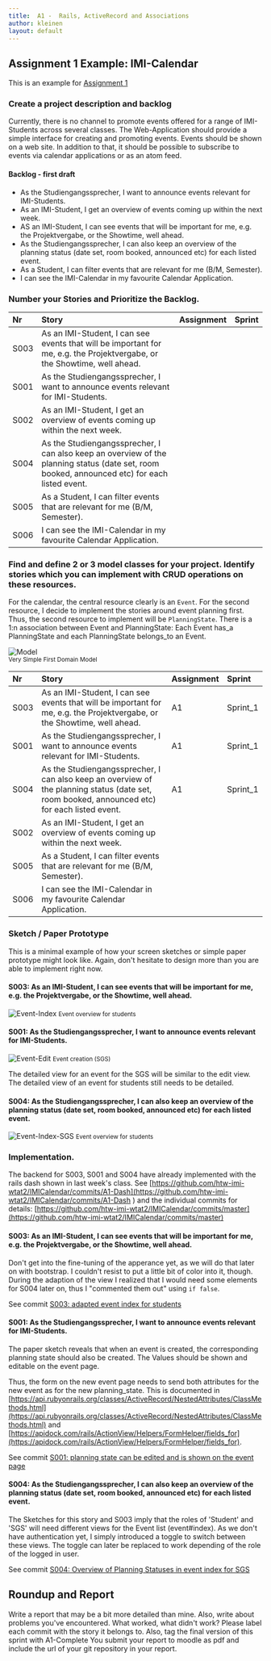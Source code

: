 ```yaml
---
title:  A1 -  Rails, ActiveRecord and Associations
author: kleinen
layout: default
---
```



## Assignment 1 Example: IMI-Calendar

This is an example for [Assignment 1](../a1-activerecord/)

### Create a project description and backlog

Currently, there is no channel to promote events offered for a range of IMI-Students across several classes.
The Web-Application should provide a simple interface for creating and promoting events. Events should be shown
on a web site. In addition to that, it should be possible to subscribe to events via calendar applications or
as an atom feed.

#### Backlog - first draft

* As the Studiengangssprecher, I want to announce events relevant for IMI-Students.
* As an IMI-Student, I get an overview of events coming up within the next week.
* AS an IMI-Student, I can see events that will be important for me, e.g. the Projektvergabe, or the Showtime, well ahead.
* As the Studiengangssprecher, I can also keep an overview of the planning status (date set, room booked, announced etc) for each listed event.
* As a Student, I can filter events that are relevant for me (B/M, Semester).
* I can see the IMI-Calendar in my favourite Calendar Application.

### Number your Stories and Prioritize the Backlog.


| Nr   | Story                                                                                                                                         | Assignment | Sprint |
|:-----|:----------------------------------------------------------------------------------------------------------------------------------------------|:-----------|:-------|
| S003 | As an IMI-Student, I can see events that will be important for me, e.g. the Projektvergabe, or the Showtime, well ahead.                      |            |        |
| S001 | As the Studiengangssprecher, I want to announce events relevant for IMI-Students.                                                             |            |        |
| S002 | As an IMI-Student, I get an overview of events coming up within the next week.                                                                |            |        |
| S004 | As the Studiengangssprecher, I can also keep an overview of the planning status (date set, room booked, announced etc) for each listed event. |            |        |
| S005 | As a Student, I can filter events that are relevant for me (B/M, Semester).                                                                   |            |        |
| S006 | I can see the IMI-Calendar in my favourite Calendar Application.                                                                              |            |        |




### Find and define 2 or 3 model classes for your project. Identify stories which you can implement with CRUD operations on these resources.

For the calendar, the central resource clearly is an `Event`. For the second resource, I decide to implement the stories around event planning first. Thus, the second resource to implement will be `PlanningState`. There is a 1:n association between Event and PlanningState: Each Event has_a PlanningState
and each PlanningState belongs_to an Event.


![Model](./../images/simple-model.jpg)
<br>
<small >Very Simple First Domain Model</small>






| Nr   | Story                                                                                                                                         | Assignment | Sprint   |
|:-----|:----------------------------------------------------------------------------------------------------------------------------------------------|:-----------|:---------|
| S003 | As an IMI-Student, I can see events that will be important for me, e.g. the Projektvergabe, or the Showtime, well ahead.                      | A1         | Sprint_1 |
| S001 | As the Studiengangssprecher, I want to announce events relevant for IMI-Students.                                                             | A1         | Sprint_1 |
| S004 | As the Studiengangssprecher, I can also keep an overview of the planning status (date set, room booked, announced etc) for each listed event. | A1         | Sprint_1 |
| S002 | As an IMI-Student, I get an overview of events coming up within the next week.                                                                |            |          |
| S005 | As a Student, I can filter events that are relevant for me (B/M, Semester).                                                                   |            |          |
| S006 | I can see the IMI-Calendar in my favourite Calendar Application.                                                                              |            |          |

### Sketch / Paper Prototype

This is a minimal example of how your screen sketches or simple paper prototype might look like.
Again, don't hesitate to design more than you are able to implement right now.

#### S003: As an IMI-Student, I can see events that will be important for me, e.g. the Projektvergabe, or the Showtime, well ahead.

![Event-Index](./../images/event-index-students.jpg)
<small class = "float-right">Event overview for students</small>

#### S001: As the Studiengangssprecher, I want to announce events relevant for IMI-Students.

![Event-Edit](./../images/event-edit-sgs.jpg)
<small class = "float-right">Event creation (SGS)</small>

The detailed view for an event for the SGS will be similar to the edit view.
The detailed view of an event for students still needs to be detailed.

#### S004: As the Studiengangssprecher, I can also keep an overview of the planning status (date set, room booked, announced etc) for each listed event.

![Event-Index-SGS](./../images/event-index-sgs.jpg)
<small class = "float-right">Event overview for students</small>

### Implementation.

The backend for S003, S001 and S004 have already implemented with the rails dash shown in last week's class. See
[https://github.com/htw-imi-wtat2/IMICalendar/commits/A1-Dash](https://github.com/htw-imi-wtat2/IMICalendar/commits/A1-Dash ) and the individual commits for details: [https://github.com/htw-imi-wtat2/IMICalendar/commits/master](https://github.com/htw-imi-wtat2/IMICalendar/commits/master)

#### S003: As an IMI-Student, I can see events that will be important for me, e.g. the Projektvergabe, or the Showtime, well ahead.

Don't get into the fine-tuning of the apperance yet, as we will do that later on with bootstrap.
I couldn't resist to put a little bit of color into it, though.
During the adaption of the view I realized that I would need some elements for S004 later on,
thus I "commented them out" using `if false`.

See commit [S003: adapted event index for students](https://github.com/htw-imi-wtat2/IMICalendar/commit/7fe58e390883f5f7024ad19452f1acae6f006f75)

#### S001: As the Studiengangssprecher, I want to announce events relevant for IMI-Students.

The paper sketch reveals that when an event is created, the corresponding planning state should also be created. The Values should be shown and editable on the event page.

Thus, the form on the new event page needs to send both attributes for the new event as for the new
planning_state. This is documented in [https://api.rubyonrails.org/classes/ActiveRecord/NestedAttributes/ClassMethods.html](https://api.rubyonrails.org/classes/ActiveRecord/NestedAttributes/ClassMethods.html) and
[https://apidock.com/rails/ActionView/Helpers/FormHelper/fields_for](https://apidock.com/rails/ActionView/Helpers/FormHelper/fields_for).

See commit [S001: planning state can be edited and is shown on the event page](https://github.com/htw-imi-wtat2/IMICalendar/commit/003f62fb43a8794f7b4c4baf17970a800ce26308)

#### S004: As the Studiengangssprecher, I can also keep an overview of the planning status (date set, room booked, announced etc) for each listed event.

The Sketches for this story and S003 imply that the roles of 'Student' and 'SGS' will need different views for the Event list (event#index). As we don't have authentication yet,
I simply introduced a toggle to switch between these views. The toggle can later be replaced to work depending of the role of the logged in user.

See commit [S004: Overview of Planning Statuses in event index for SGS](https://github.com/htw-imi-wtat2/IMICalendar/commit/8cc4db93e70ba70c0e4c42ce6eb250088b87de8d)


## Roundup and Report

Write a report that may be a bit more detailed than mine. Also, write about
problems you've encountered. What worked, what didn't work?
Please label each commit with the story it belongs to.
<span class = "attention">Also, tag the final version of this sprint with A1-Complete</span>
You submit your report to moodle as pdf and include the url of your git repository in your report.
